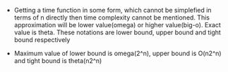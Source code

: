 * Getting a time function in some form, which cannot be simplefied in terms of n directly then time complexity cannot be mentioned. This approximation will be lower value(omega) or higher value(big-o). Exact value is theta. These notations are lower bound, upper bound and tight bound respectively

* Maximum value of lower bound is omega(2^n), upper bound is O(n2^n) and tight bound is theta(n2^n)